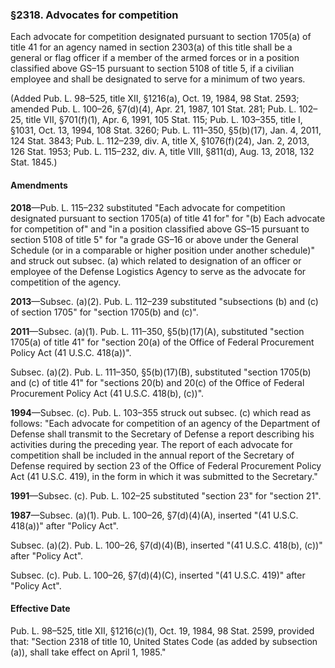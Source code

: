 ### §2318. Advocates for competition ###

Each advocate for competition designated pursuant to section 1705(a) of title 41 for an agency named in section 2303(a) of this title shall be a general or flag officer if a member of the armed forces or in a position classified above GS–15 pursuant to section 5108 of title 5, if a civilian employee and shall be designated to serve for a minimum of two years.

(Added Pub. L. 98–525, title XII, §1216(a), Oct. 19, 1984, 98 Stat. 2593; amended Pub. L. 100–26, §7(d)(4), Apr. 21, 1987, 101 Stat. 281; Pub. L. 102–25, title VII, §701(f)(1), Apr. 6, 1991, 105 Stat. 115; Pub. L. 103–355, title I, §1031, Oct. 13, 1994, 108 Stat. 3260; Pub. L. 111–350, §5(b)(17), Jan. 4, 2011, 124 Stat. 3843; Pub. L. 112–239, div. A, title X, §1076(f)(24), Jan. 2, 2013, 126 Stat. 1953; Pub. L. 115–232, div. A, title VIII, §811(d), Aug. 13, 2018, 132 Stat. 1845.)

#### Amendments ####

**2018**—Pub. L. 115–232 substituted "Each advocate for competition designated pursuant to section 1705(a) of title 41 for" for "(b) Each advocate for competition of" and "in a position classified above GS–15 pursuant to section 5108 of title 5" for "a grade GS–16 or above under the General Schedule (or in a comparable or higher position under another schedule)" and struck out subsec. (a) which related to designation of an officer or employee of the Defense Logistics Agency to serve as the advocate for competition of the agency.

**2013**—Subsec. (a)(2). Pub. L. 112–239 substituted "subsections (b) and (c) of section 1705" for "section 1705(b) and (c)".

**2011**—Subsec. (a)(1). Pub. L. 111–350, §5(b)(17)(A), substituted "section 1705(a) of title 41" for "section 20(a) of the Office of Federal Procurement Policy Act (41 U.S.C. 418(a))".

Subsec. (a)(2). Pub. L. 111–350, §5(b)(17)(B), substituted "section 1705(b) and (c) of title 41" for "sections 20(b) and 20(c) of the Office of Federal Procurement Policy Act (41 U.S.C. 418(b), (c))".

**1994**—Subsec. (c). Pub. L. 103–355 struck out subsec. (c) which read as follows: "Each advocate for competition of an agency of the Department of Defense shall transmit to the Secretary of Defense a report describing his activities during the preceding year. The report of each advocate for competition shall be included in the annual report of the Secretary of Defense required by section 23 of the Office of Federal Procurement Policy Act (41 U.S.C. 419), in the form in which it was submitted to the Secretary."

**1991**—Subsec. (c). Pub. L. 102–25 substituted "section 23" for "section 21".

**1987**—Subsec. (a)(1). Pub. L. 100–26, §7(d)(4)(A), inserted "(41 U.S.C. 418(a))" after "Policy Act".

Subsec. (a)(2). Pub. L. 100–26, §7(d)(4)(B), inserted "(41 U.S.C. 418(b), (c))" after "Policy Act".

Subsec. (c). Pub. L. 100–26, §7(d)(4)(C), inserted "(41 U.S.C. 419)" after "Policy Act".

#### Effective Date ####

Pub. L. 98–525, title XII, §1216(c)(1), Oct. 19, 1984, 98 Stat. 2599, provided that: "Section 2318 of title 10, United States Code (as added by subsection (a)), shall take effect on April 1, 1985."